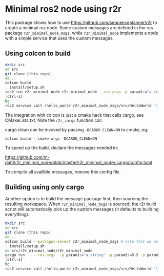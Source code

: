 # Minimal ros2 node using r2r

This package shows how to use <https://github.com/sequenceplanner/r2r> to create a minimal ros node. Some custom messages are defined in the ros package `r2r_minimal_node_msgs`, while `r2r_minimal_node` implements a node with a simple service that uses the custom messages.

## Using colcon to build

``` sh
mkdir src
cd src
git clone [this repo]
cd ..
colcon build
. install/setup.sh
ros2 run r2r_minimal_node r2r_minimal_node --ros-args -p param1:="a string" -p param2:=5.5 -p param3:=true -r __ns:=/demo -r __node:=my_node
[ctrl-z]
bg
ros2 service call /hello_world r2r_minimal_node_msgs/srv/HelloWorld '{ hello: "Hello" }'
```

The integration with colcon is just a cmake hack that calls cargo, see CMakeLists.txt. Note the `r2r_cargo` function call.

cargo clean can be invoked by passing `-DCARGO_CLEAN=ON` to cmake, eg.
```
colcon build --cmake-args -DCARGO_CLEAN=ON
```

To speed up the build, declare the messages needed in:

https://github.com/m-dahl/r2r_minimal_node/blob/master/r2r_minimal_node/.cargo/config.toml

To compile all availible messages, remove this config file.


## Building using only cargo

Another option is to build the message package first, then sourcing the resulting workspace. When `r2r_minimal_node_msgs` is sourced, the r2r build script will automatically pick up the custom messages (it defaults to building everything).

``` sh
mkdir src
cd src
git clone [this repo]
cd ..
colcon build --packages-select r2r_minimal_node_msgs # note that we only build the messages here
. install/setup.sh
cd src/r2r_minimal_node/r2r_minimal_node
cargo run -- --ros-args  -p param1:="a string" -p param2:=5.5 -p param3:=true
[ctrl-z]
bg
ros2 service call /hello_world r2r_minimal_node_msgs/srv/HelloWorld '{ hello: "Hello" }'
```
